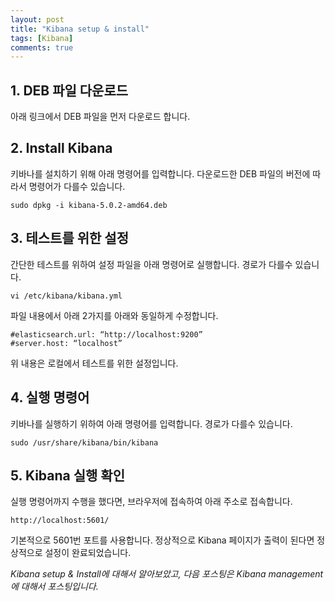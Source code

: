 ```yaml
---
layout: post
title: "Kibana setup & install"
tags: [Kibana]
comments: true
---
```


## **1. DEB 파일 다운로드**

아래 링크에서 DEB 파일을 먼저 다운로드 합니다.

[](https://www.elastic.co/downloads/kibana)

## **2. Install Kibana**

키바나를 설치하기 위해 아래 명령어를 입력합니다.
다운로드한 DEB 파일의 버전에 따라서 명령어가 다를수 있습니다.

```
sudo dpkg -i kibana-5.0.2-amd64.deb
```

## **3. 테스트를 위한 설정**

간단한 테스트를 위하여 설정 파일을 아래 명령어로 실행합니다.
경로가 다를수 있습니다.

```
vi /etc/kibana/kibana.yml
```

파일 내용에서 아래 2가지를 아래와 동일하게 수정합니다.
```
#elasticsearch.url: “http://localhost:9200”
#server.host: “localhost”
```

위 내용은 로컬에서 테스트를 위한 설정입니다.

## **4. 실행 명령어**

키바나를 실행하기 위하여 아래 명령어를 입력합니다.
경로가 다를수 있습니다.

```
sudo /usr/share/kibana/bin/kibana
```

## **5. Kibana 실행 확인**

실행 명령어까지 수행을 했다면, 브라우저에 접속하여 아래 주소로 접속합니다.

```
http://localhost:5601/
```

기본적으로 5601번 포트를 사용합니다.
정상적으로 Kibana 페이지가 출력이 된다면 정상적으로 설정이 완료되었습니다. 
 
  
  *Kibana setup & Install에 대해서 알아보았고, 다음 포스팅은 Kibana management에 대해서 포스팅입니다.*

